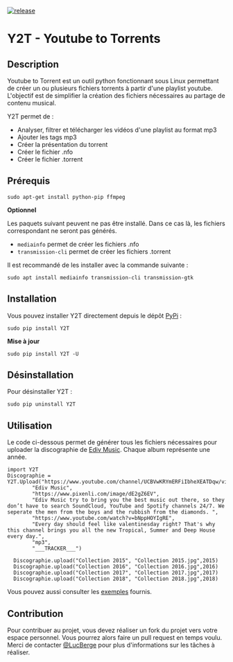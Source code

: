 [![release](https://img.shields.io/badge/release-1.2-succes.svg)](https://pypi.org/project/Y2T/)

# Y2T - Youtube to Torrents

## Description

Youtube to Torrent est un outil python fonctionnant sous Linux permettant de créer un ou plusieurs fichiers torrents à partir d'une playlist youtube.
L'objectif est de simplifier la création des fichiers nécessaires au partage de contenu musical.

Y2T permet de :
- Analyser, filtrer et télécharger les vidéos d'une playlist au format mp3
- Ajouter les tags mp3
- Créer la présentation du torrent
- Créer le fichier .nfo
- Créer le fichier .torrent

## Prérequis

```
sudo apt-get install python-pip ffmpeg
```

**Optionnel**

Les paquets suivant peuvent ne pas être installé. Dans ce cas là, les fichiers correspondant ne seront pas générés.

- `mediainfo` permet de créer les fichiers .nfo
- `transmission-cli` permet de créer les fichiers .torrent

Il est recommandé de les installer avec la commande suivante :
```
sudo apt install mediainfo transmission-cli transmission-gtk
```

## Installation

Vous pouvez installer Y2T directement depuis le dépôt [PyPi](https://pypi.org/project/Y2T/) :
```
sudo pip install Y2T
```

**Mise à jour**
```
sudo pip install Y2T -U
```

## Désinstallation

Pour désinstaller Y2T :
```
sudo pip uninstall Y2T
```

## Utilisation

Le code ci-dessous permet de générer tous les fichiers nécessaires pour uploader la discographie de [Ediv Music](https://www.youtube.com/c/edivmusic).
Chaque album représente une année.
```
import Y2T
Discographie = Y2T.Upload("https://www.youtube.com/channel/UCBVwKRYmERFiIbheXEATDqw/videos",
		"Ediv Music",
		"https://www.pixenli.com/image/dE2gZ6EV",
		"Ediv Music try to bring you the best music out there, so they don’t have to search SoundCloud, YouTube and Spotify channels 24/7. We seperate the men from the boys and the rubbish from the diamonds. ",
		"https://www.youtube.com/watch?v=bNppHOYIgRE",
		"Every day should feel like valentinesday right? That's why this channel brings you all the new Tropical, Summer and Deep House every day.",
		"mp3",
		"___TRACKER___")
	
  Discographie.upload("Collection 2015", "Collection 2015.jpg",2015)
  Discographie.upload("Collection 2016", "Collection 2016.jpg",2016)
  Discographie.upload("Collection 2017", "Collection 2017.jpg",2017)
  Discographie.upload("Collection 2018", "Collection 2018.jpg",2018)
```

Vous pouvez aussi consulter les [exemples](https://github.com/LucBerge/Y2T/tree/master/examples) fournis.

## Contribution

Pour contribuer au projet, vous devez réaliser un fork du projet vers votre espace personnel. Vous pourrez alors faire un pull request en temps voulu. Merci de contacter [@LucBerge](https://github.com/LucBerge) pour plus d'informations sur les tâches à réaliser.
